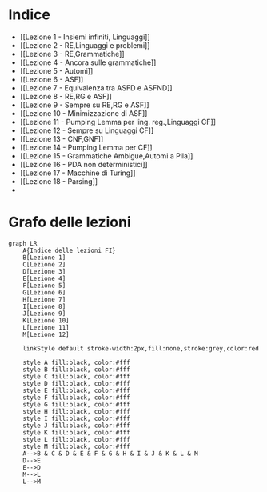 # Indice

- [[Lezione 1 - Insiemi infiniti, Linguaggi]]
- [[Lezione 2 - RE,Linguaggi e problemi]]
- [[Lezione 3 - RE,Grammatiche]]
- [[Lezione 4 - Ancora sulle grammatiche]]
- [[Lezione 5 - Automi]]
- [[Lezione 6 - ASF]]
- [[Lezione 7 - Equivalenza tra ASFD e ASFND]]
- [[Lezione 8 - RE,RG e ASF]]
- [[Lezione 9 - Sempre su RE,RG e ASF]]
- [[Lezione 10 - Minimizzazione di ASF]]
- [[Lezione 11 - Pumping Lemma per ling. reg.,Linguaggi CF]]
- [[Lezione 12 - Sempre su Linguaggi CF]]
- [[Lezione 13 - CNF,GNF]]
- [[Lezione 14 - Pumping Lemma per CF]]
- [[Lezione 15 - Grammatiche Ambigue,Automi a Pila]]
- [[Lezione 16 - PDA non deterministici]]
- [[Lezione 17 - Macchine di Turing]]
- [[Lezione 18 - Parsing]]
- 



# Grafo delle lezioni


```mermaid
graph LR
	A{Indice delle lezioni FI}
	B[Lezione 1]
	C[Lezione 2]
	D[Lezione 3]
	E[Lezione 4]
	F[Lezione 5]
	G[Lezione 6]
	H[Lezione 7]
	I[Lezione 8]
	J[Lezione 9]
	K[Lezione 10]
	L[Lezione 11]
	M[Lezione 12]
	
	linkStyle default stroke-width:2px,fill:none,stroke:grey,color:red
	
	style A fill:black, color:#fff
	style B fill:black, color:#fff
	style C fill:black, color:#fff
	style D fill:black, color:#fff
	style E fill:black, color:#fff
	style F fill:black, color:#fff
	style G fill:black, color:#fff
	style H fill:black, color:#fff
	style I fill:black, color:#fff
	style J fill:black, color:#fff
	style K fill:black, color:#fff
	style L fill:black, color:#fff
	style M fill:black, color:#fff
	A-->B & C & D & E & F & G & H & I & J & K & L & M
	D-->E
	E-->D
	M-->L
	L-->M
```
